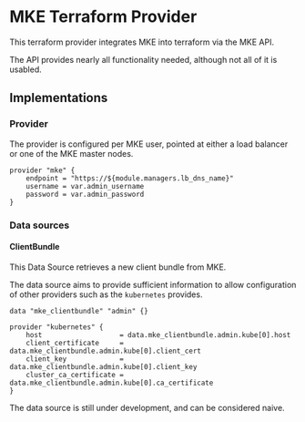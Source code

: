# MKE Terraform Provider

This terraform provider integrates MKE into terraform via the MKE API.

The API provides nearly all functionality needed, although not all of it is
usabled.

## Implementations

### Provider

The provider is configured per MKE user, pointed at either a load balancer or
one of the MKE master nodes.

```
provider "mke" {
	endpoint = "https://${module.managers.lb_dns_name}"
	username = var.admin_username
	password = var.admin_password
}
```

### Data sources

#### ClientBundle

This Data Source retrieves a new client bundle from MKE.

The data source aims to provide sufficient information to allow configuration
of other providers such as the `kubernetes` provides.

```
data "mke_clientbundle" "admin" {}

provider "kubernetes" {
	host                   = data.mke_clientbundle.admin.kube[0].host
	client_certificate     = data.mke_clientbundle.admin.kube[0].client_cert
	client_key             = data.mke_clientbundle.admin.kube[0].client_key
	cluster_ca_certificate = data.mke_clientbundle.admin.kube[0].ca_certificate
}
```

The data source is still under development, and can be considered naive.
